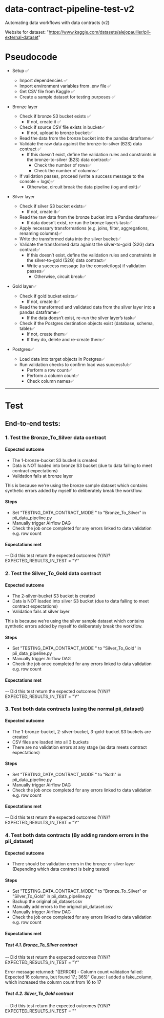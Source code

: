 # data-contract-pipeline-test-v2
Automating data workflows with data contracts (v2)




Website for dataset: "https://www.kaggle.com/datasets/alejopaullier/pii-external-dataset"




# Pseudocode

- Setup ✅ 
    - Import dependencies ✅ 
    - Import environment variables from .env file ✅
    - Get CSV file from Kaggle ✅ 
    - Create a sample dataset for testing purposes ✅ 


- Bronze layer
    - Check if bronze S3 bucket exists ✅
        - If not, create it ✅ 
    - Check if source CSV file exists in bucket✅
        - If not, upload to bronze bucket✅
    - Read the data from the bronze bucket into the pandas dataframe✅
    - Validate the raw data against the bronze-to-silver (B2S) data contract ✅ 
        - If this doesn’t exist, define the validation rules and constraints in the bronze-to-silver (B2S) data contract✅
            - Check the number of rows✅
            - Check the number of columns✅
    - If validation passes, proceed (write a success message to the console + logs)✅
        - Otherwise, circuit break the data pipeline (log and exit)✅

- Silver layer
    - Check if silver S3 bucket exists✅
        - If not, create it✅
    - Read the raw data from the bronze bucket into a Pandas dataframe✅
        - If data doesn’t exist, re-run the bronze layer’s task✅
    - Apply necessary transformations (e.g. joins, filter, aggregations, renaming columns)✅
    - Write the transformed data into the silver bucket✅
    - Validate the transformed data against the silver-to-gold (S2G) data contract✅
        - If this doesn’t exist, define the validation rules and constraints in the silver-to-gold (S2G) data contract✅
        - Write a success message (to the console/logs) if validation passes✅
            - Otherwise, circuit break✅

- Gold layer✅
    - Check if gold bucket exists✅
        - If not, create it✅
    - Read the transformed and validated data from the silver layer into a pandas dataframe✅
        - If the data doesn’t exist, re-run the silver layer’s task✅
    - Check if the Postgres destination objects exist (database, schema, table)✅
        - If not, create them✅
        - If they do, delete and re-create them✅

- Postgres✅
    - Load data into target objects in Postgres✅
    - Run validation checks to confirm load was successful✅
        - Perform a row count✅
        - Perform a column count✅
        - Check column names✅

----

# Test

## End-to-end tests:


### 1. Test the Bronze_To_Silver data contract 


#### Expected outcome

- The 1-bronze-bucket S3 bucket is created 
- Data is NOT loaded into bronze S3 bucket (due to data failing to meet contract expectations)
- Validation fails at bronze layer

This is because we're using the bronze sample dataset which contains synthetic errors added by myself to deliberately break the workflow. 


#### Steps

- Set "TESTING_DATA_CONTRACT_MODE " to "Bronze_To_Silver" in pii_data_pipeline.py
- Manually trigger Airflow DAG
- Check the job once completed for any errors linked to data validation e.g. row count


#### Expectations met

-- Did this test return the expected outcomes (Y/N)?
EXPECTED_RESULTS_IN_TEST = "Y"


### 2. Test the Silver_To_Gold data contract

#### Expected outcome

- The 2-silver-bucket S3 bucket is created 
- Data is NOT loaded into silver S3 bucket (due to data failing to meet contract expectations)
- Validation fails at silver layer

This is because we're using the silver sample dataset which contains synthetic errors added by myself to deliberately break the workflow. 


#### Steps

- Set "TESTING_DATA_CONTRACT_MODE " to "Silver_To_Gold" in pii_data_pipeline.py
- Manually trigger Airflow DAG
- Check the job once completed for any errors linked to data validation e.g. row count


#### Expectations met

-- Did this test return the expected outcomes (Y/N)?
EXPECTED_RESULTS_IN_TEST = "Y"

### 3. Test both data contracts (using the normal pii_dataset)

#### Expected outcome

- The 1-bronze-bucket, 2-silver-bucket, 3-gold-bucket S3 buckets are created 
- CSV files are loaded into all 3 buckets
- There are no validation errors at any stage (as data meets contract expectations)



#### Steps

- Set "TESTING_DATA_CONTRACT_MODE " to "Both" in pii_data_pipeline.py
- Manually trigger Airflow DAG
- Check the job once completed for any errors linked to data validation e.g. row count


#### Expectations met

-- Did this test return the expected outcomes (Y/N)?
EXPECTED_RESULTS_IN_TEST = "Y"

### 4. Test both data contracts (By adding random errors in the pii_dataset)

#### Expected outcome

- There should be validation errors in the bronze or silver layer (Depending which data contract is being tested) 


#### Steps

- Set "TESTING_DATA_CONTRACT_MODE " to "Bronze_To_Silver" or "Silver_To_Gold" in pii_data_pipeline.py
- Backup the original pii_dataset.csv
- Manually add errors to the original pii_dataset.csv
- Manually trigger Airflow DAG
- Check the job once completed for any errors linked to data validation e.g. row count



#### Expectations met



##### Test 4.1. Bronze_To_Silver contract

-- Did this test return the expected outcomes (Y/N)?
EXPECTED_RESULTS_IN_TEST = "Y"

Error message returned: "([ERROR] - Column count validation failed: Expected 16 columns, but found 17.; 365)"
Cause: I added a fake_column, which increased the column count from 16 to 17


##### Test 4.2. Silver_To_Gold contract

-- Did this test return the expected outcomes (Y/N)?
EXPECTED_RESULTS_IN_TEST = ""